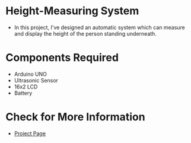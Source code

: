 # Height-Measuring System
- In this project, I've designed an automatic system which can measure and display the height of the person standing underneath. 
# Components Required
- Arduino UNO
- Ultrasonic Sensor
- 16x2 LCD
- Battery
# Check for More Information
- [Project Page](https://santosh-projects.blogspot.com/2022/05/height-measuring-system.html)
